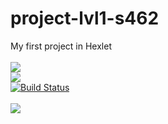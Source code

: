 # project-lvl1-s462
My first project in Hexlet<br>
<br>
<a href="https://codeclimate.com/github/codeclimate/codeclimate/maintainability"><img src="https://api.codeclimate.com/v1/badges/a99a88d28ad37a79dbf6/maintainability" /></a><br>
<a href="https://codeclimate.com/github/codeclimate/codeclimate/test_coverage"><img src="https://api.codeclimate.com/v1/badges/a99a88d28ad37a79dbf6/test_coverage" /></a><br>
[![Build Status](https://travis-ci.com/Fulerent/project-lvl1-s462.svg?branch=master)](https://travis-ci.com/Fulerent/project-lvl1-s462) <br>
<br>
<a href="https://asciinema.org/a/GPe4ezZJhnEeR28FnyETItVG8" target="_blank"><img src="https://asciinema.org/a/GPe4ezZJhnEeR28FnyETItVG8.svg" /></a>
